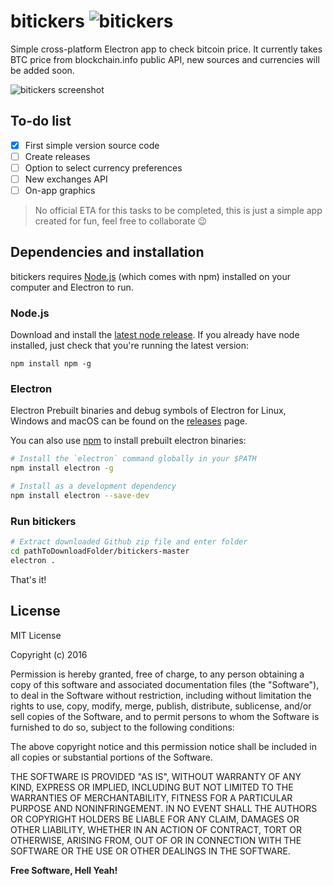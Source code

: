 # bitickers ![bitickers](http://i.imgur.com/Dq1A2d1.png)

Simple cross-platform Electron app to check bitcoin price. It currently takes BTC price from blockchain.info public API, new sources and currencies will be added soon.

![bitickers screenshot](http://i.imgur.com/l55d90E.png)

## To-do list
- [x] First simple version source code
- [ ] Create releases
- [ ] Option to select currency preferences
- [ ] New exchanges API
- [ ] On-app graphics

> No official ETA for this tasks to be completed, this is just a simple app created for fun, feel free to collaborate 😉

## Dependencies and installation
bitickers requires [Node.js](https://nodejs.org/) (which comes with npm) installed on your computer and Electron to run.
### Node.js
Download and install the [latest node release](https://nodejs.org/en/download/). If you already have node installed, just check that you're running the latest version:

`npm install npm -g`

### Electron
Electron Prebuilt binaries and debug symbols of Electron for Linux, Windows and macOS can
be found on the [releases](https://github.com/electron/electron/releases) page.

You can also use [npm](https://docs.npmjs.com/) to install prebuilt electron binaries:

```sh
# Install the `electron` command globally in your $PATH
npm install electron -g

# Install as a development dependency
npm install electron --save-dev
```

### Run bitickers
```sh
# Extract downloaded Github zip file and enter folder
cd pathToDownloadFolder/bitickers-master
electron .
```
That's it!

## License

MIT License

Copyright (c) 2016 

Permission is hereby granted, free of charge, to any person obtaining a copy
of this software and associated documentation files (the "Software"), to deal
in the Software without restriction, including without limitation the rights
to use, copy, modify, merge, publish, distribute, sublicense, and/or sell
copies of the Software, and to permit persons to whom the Software is
furnished to do so, subject to the following conditions:

The above copyright notice and this permission notice shall be included in all
copies or substantial portions of the Software.

THE SOFTWARE IS PROVIDED "AS IS", WITHOUT WARRANTY OF ANY KIND, EXPRESS OR
IMPLIED, INCLUDING BUT NOT LIMITED TO THE WARRANTIES OF MERCHANTABILITY,
FITNESS FOR A PARTICULAR PURPOSE AND NONINFRINGEMENT. IN NO EVENT SHALL THE
AUTHORS OR COPYRIGHT HOLDERS BE LIABLE FOR ANY CLAIM, DAMAGES OR OTHER
LIABILITY, WHETHER IN AN ACTION OF CONTRACT, TORT OR OTHERWISE, ARISING FROM,
OUT OF OR IN CONNECTION WITH THE SOFTWARE OR THE USE OR OTHER DEALINGS IN THE
SOFTWARE.

**Free Software, Hell Yeah!**
